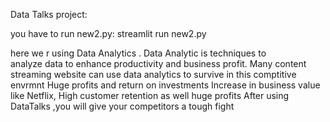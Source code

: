 Data Talks project:

you have to run new2.py:    streamlit run new2.py

here we r using Data Analytics . 
Data Analytic is techniques to analyze data to enhance productivity and business profit.
Many content streaming website can use data analytics to survive in this comptitive envrmnt
Huge profits and return on investments
Increase in business value like Netflix, High customer retention as well huge profits
After using DataTalks ,you will give your competitors a tough fight

